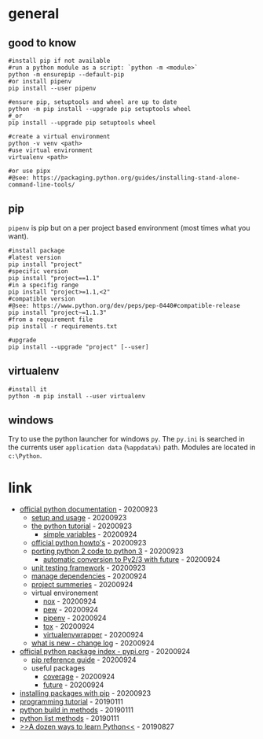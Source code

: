 # general

## good to know

```
#install pip if not available
#run a python module as a script: `python -m <module>`
python -m ensurepip --default-pip
#or install pipenv
pip install --user pipenv

#ensure pip, setuptools and wheel are up to date
python -m pip install --upgrade pip setuptools wheel
#_or
pip install --upgrade pip setuptools wheel

#create a virtual environment
python -v venv <path>
#use virtual environment
virtualenv <path>

#or use pipx
#@see: https://packaging.python.org/guides/installing-stand-alone-command-line-tools/
```

## pip

`pipenv` is pip but on a per project based environment (most times what you want).

```
#install package
#latest version
pip install "project"
#specific version
pip install "project==1.1"
#in a specifig range
pip install "project>=1.1,<2"
#compatible version
#@see: https://www.python.org/dev/peps/pep-0440#compatible-release
pip install "project~=1.1.3"
#from a requirement file
pip install -r requirements.txt

#upgrade
pip install --upgrade "project" [--user]
```

## virtualenv

```
#install it
python -m pip install --user virtualenv
```

## windows

Try to use the python launcher for windows `py`.
The `py.ini` is searched in the currents user `application data` (`%appdata%)` path.
Modules are located in `c:\Python`.

# link

* [official python documentation](https://docs.python.org/) - 20200923
    * [setup and usage](https://docs.python.org/3/using/index.html) - 20200923
    * [the python tutorial](https://docs.python.org/3/tutorial/index.html) - 20200923
        * [simple variables](https://docs.python.org/3/tutorial/introduction.html) - 20200924
    * [official python howto's](https://docs.python.org/3/howto/index.html) - 20200923
    * [porting python 2 code to python 3](https://docs.python.org/3/howto/pyporting.html) - 20200923
        * [automatic conversion to Py2/3 with future](http://python-future.org/automatic_conversion.html) - 20200924
    * [unit testing framework](https://docs.python.org/3/library/unittest.html) - 20200923
    * [manage dependencies](https://packaging.python.org/tutorials/managing-dependencies/#managing-dependencies) - 20200924
    * [project summeries](https://packaging.python.org/key_projects/) - 20200924
    * virtual environement
        * [nox](https://nox.thea.codes/) - 20200924
        * [pew](https://github.com/berdario/pew) - 20200924
        * [pipenv](https://pipenv.pypa.io/) - 20200924
        * [tox](https://tox.readthedocs.io/) - 20200924
        * [virtualenvwrapper](https://virtualenvwrapper.readthedocs.io/) - 20200924
    * [what is new - change log](https://docs.python.org/3/whatsnew/index.html#whatsnew-index) - 20200924
* [official python package index - pypi.org](https://pypi.org/) - 20200924
    * [pip reference guide](https://pip.pypa.io/en/latest/reference/) - 20200924
    * useful packages
        * [coverage](https://pypi.org/project/coverage/) - 20200924
        * [future](http://python-future.org/automatic_conversion.html) - 20200924
* [installing packages with pip](https://packaging.python.org/tutorials/installing-packages/) - 20200923
* [programming tutorial](https://www.programiz.com/python-programming/tutorial) - 20190111
* [python build in methods](https://www.programiz.com/python-programming/methods/built-in) - 20190111
* [python list methods](https://www.programiz.com/python-programming/methods/list) - 20190111
* [>>A dozen ways to learn Python<<](https://opensource.com/article/19/8/dozen-ways-learn-python) - 20190827
